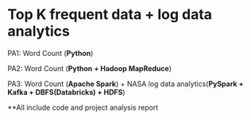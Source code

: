 # Top K frequent data + log data analytics

PA1: Word Count (**Python**)

PA2: Word Count (**Python + Hadoop MapReduce**)

PA3: Word Count (**Apache Spark**) + NASA log data analytics(**PySpark + Kafka + DBFS(Databricks) + HDFS**)

**All include code and project analysis report
